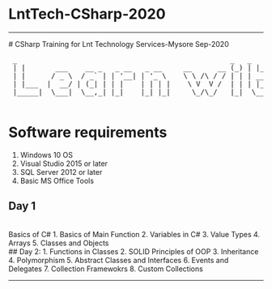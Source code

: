 # LntTech-CSharp-2020
<hr/>
# CSharp Training for Lnt Technology Services-Mysore Sep-2020

<pre>
 _                                                  _   _     _         ____    _                       _ 
 | |       ___    __ _   _ __   _ __     __      __ (_) | |_  | |__     |  _ \  | |__     __ _   _ __   (_)
 | |      / _ \  / _` | | '__| | '_ \    \ \ /\ / / | | | __| | '_ \    | |_) | | '_ \   / _` | | '_ \  | |
 | |___  |  __/ | (_| | | |    | | | |    \ V  V /  | | | |_  | | | |   |  __/  | | | | | (_| | | | | | | |
 |_____|  \___|  \__,_| |_|    |_| |_|     \_/\_/   |_|  \__| |_| |_|   |_|     |_| |_|  \__,_| |_| |_| |_|
                                                                                                           
</pre>
# Software requirements
1. Windows 10 OS
2. Visual Studio 2015 or later
3. SQL Server 2012 or later
4. Basic MS Office Tools

## Day 1
<br/>
Basics of C#
1. Basics of Main Function
2. Variables in C#
3. Value Types
4. Arrays 
5. Classes and Objects
<br/>
## Day 2:
1. Functions in Classes
2. SOLID Principles of OOP
3. Inheritance
4. Polymorphism
5. Abstract Classes and Interfaces
6. Events and Delegates
7. Collection Framewokrs
8. Custom Collections
<hr/>

